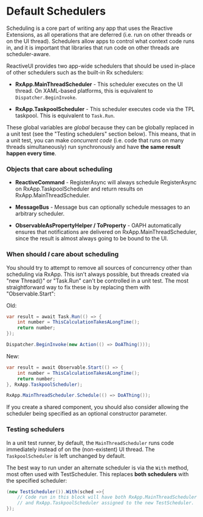 # Default Schedulers 

Scheduling is a core part of writing any app that uses the Reactive
Extensions, as all operations that are deferred (i.e. run on other threads or
on the UI thread).  Schedulers allow apps to control what context code runs
in, and it is important that libraries that run code on other threads are
scheduler-aware.

ReactiveUI provides two app-wide schedulers that should be used in-place of
other schedulers such as the built-in Rx schedulers:

* **RxApp.MainThreadScheduler** - This scheduler executes on the UI thread.
  On XAML-based platforms, this is equivalent to `Dispatcher.BeginInvoke`.

* **RxApp.TaskpoolScheduler** - This scheduler executes code via the TPL
  taskpool. This is equivalent to `Task.Run`.

These global variables are *global* because they can be globally replaced in a
unit test (see the "Testing schedulers" section below). This means, that in a
unit test, you can make *concurrent code* (i.e. code that runs on many
threads simultaneously) run synchronously and have **the same result happen
every time**.

### Objects that care about scheduling

* **ReactiveCommand** - RegisterAsync will always schedule RegisterAsync on
  RxApp.TaskpoolScheduler and return results on RxApp.MainThreadScheduler.

* **MessageBus** - Message bus can optionally schedule messages to an
  arbitrary scheduler.

* **ObservableAsPropertyHelper / ToProperty** - OAPH automatically ensures
  that notifications are delivered on RxApp.MainThreadScheduler, since the
  result is almost always going to be bound to the UI.

### When should *I* care about scheduling

You should try to attempt to remove all sources of concurrency other than
scheduling via RxApp. This isn't always possible, but threads created via "new
Thread()" or "Task.Run" can't be controlled in a unit test. The most
straightforward way to fix these is by replacing them with "Observable.Start":

Old:

```cs
var result = await Task.Run(() => {
    int number = ThisCalculationTakesALongTime();
    return number;
});

Dispatcher.BeginInvoke(new Action(() => DoAThing()));
```

New:

```cs
var result = await Observable.Start(() => {
    int number = ThisCalculationTakesALongTime();
    return number;
}, RxApp.TaskpoolScheduler);

RxApp.MainThreadScheduler.Schedule(() => DoAThing());
```

If you create a shared component, you should also consider allowing the
scheduler being specified as an optional constructor parameter.

### Testing schedulers

In a unit test runner, by default, the `MainThreadScheduler` runs code
immediately instead of on the (non-existent) UI thread. The
`TaskpoolScheduler` is left unchanged by default.

The best way to run under an alternate scheduler is via the `With` method,
most often used with TestScheduler. This replaces **both schedulers** with the
specified scheduler:

```cs
(new TestScheduler()).With(sched =>{
    // Code run in this block will have both RxApp.MainThreadScheduler
    // and RxApp.TaskpoolScheduler assigned to the new TestScheduler.
});
```
